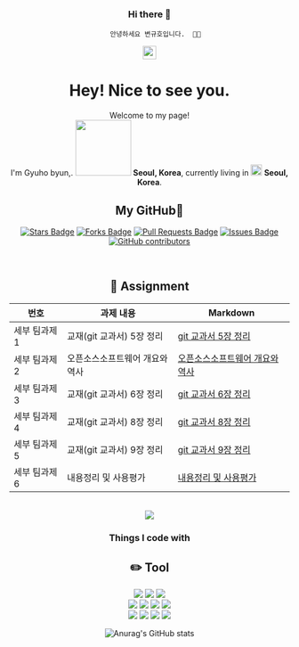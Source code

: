 <div align="center">
  
### Hi there 👋
  
  
       안녕하세요 변규호입니다.  👋👋
  
<a href="https://github.com/gyu1123"><img src="https://img.shields.io/badge/gyu1123-181717?style=flat-square&logo=GitHub&logoColor=white" height="24px"/></a>
  
<h1>Hey! Nice to see you.</h1>
  
<p>Welcome to my page! </br> I'm Gyuho byun,. <img src="https://user-images.githubusercontent.com/70050528/189471018-8842fb25-8d8f-4d4a-8d63-40d57adf352c.png" width="100"/> <b>Seoul, Korea</b>, currently living in <img src="https://user-images.githubusercontent.com/70050528/189471349-b61089ef-38fa-4c0a-acd5-776f094f0809.png" width="20"/> <b>Seoul, Korea</b>. </p>
  
## My GitHub🌱
<a href="https://github.com/gyu1123/gyu1123/stargazers"><img src="https://img.shields.io/github/stars/gyu1123/gyu1123" alt="Stars Badge"/></a>
<a href="https://github.com/gyu1123/gyu1123/network/members"><img src="https://img.shields.io/github/forks/gyu1123/gyu1123" alt="Forks Badge"/></a>
<a href="https://github.com/gyu1123/gyu1123/pulls"><img src="https://img.shields.io/github/issues-pr/gyu1123/gyu1123" alt="Pull Requests Badge"/></a>
<a href="https://github.com/gyu1123/gyu1123/issues"><img src="https://img.shields.io/github/issues/gyu1123/gyu1123" alt="Issues Badge"/></a>
<a href="https://github.com/gyu1123/gyu1123/graphs/contributors"><img alt="GitHub contributors" src="https://img.shields.io/github/contributors/gyu1123/gyu1123?color=2b9348"></a>

<br>
  
## 📖 **Assignment**
  
| 번호 | 과제 내용 | Markdown |
| ---- | -------- | -------- |
| 세부 팀과제 1 | 교재(git 교과서) 5장 정리 | [git 교과서 5장 정리](https://github.com/robotos1/TeamProject/blob/bda0486fa702f531276ec3980eba956396618c63/git%20%EA%B5%90%EA%B3%BC%EC%84%9C%205%EC%9E%A5%20%EC%A0%95%EB%A6%AC.md) |
| 세부 팀과제 2 | 오픈소스소프트웨어 개요와 역사 |  [오픈소스소프트웨어 개요와 역사](https://github.com/robotos1/TeamProject/blob/bda0486fa702f531276ec3980eba956396618c63/history.md) |
| 세부 팀과제 3 | 교재(git 교과서) 6장 정리 | [git 교과서 6장 정리](https://github.com/robotos1/TeamProject/blob/bda0486fa702f531276ec3980eba956396618c63/git%20%EA%B5%90%EA%B3%BC%EC%84%9C%206%EC%9E%A5%20%EC%A0%95%EB%A6%AC.md) |
| 세부 팀과제 4 | 교재(git 교과서) 8장 정리 | [git 교과서 8장 정리](https://github.com/robotos1/TeamProject/blob/bda0486fa702f531276ec3980eba956396618c63/git%20%EA%B5%90%EA%B3%BC%EC%84%9C%208%EC%9E%A5%20%EC%A0%95%EB%A6%AC.md) |  
| 세부 팀과제 5 | 교재(git 교과서) 9장 정리 | [git 교과서 9장 정리](https://github.com/robotos1/TeamProject/blob/bda0486fa702f531276ec3980eba956396618c63/git%20%EA%B5%90%EA%B3%BC%EC%84%9C%209%EC%9E%A5%20%EC%A0%95%EB%A6%AC.md) |
| 세부 팀과제 6 | 내용정리 및 사용평가 | [내용정리 및 사용평가](https://github.com/gyu1123/TeamProject/blob/main/%EB%82%B4%EC%9A%A9%20%EC%A0%95%EB%A6%AC%20%EB%B0%8F%20%EC%82%AC%EC%9A%A9%20%ED%8F%89%EA%B0%80.md) |
  
<br>
  <img src="http://mazandi.herokuapp.com/api?handle={gyu1123}&theme=warm"/>
  

  
<Br>
  
<h3>Things I code with</h3>  
  
## ✏️ **Tool**
  
<img src="https://img.shields.io/badge/GitHub-181717?style=for-the-badge&logo=GitHub&logoColor=ffffff"/>
<img src="https://img.shields.io/badge/Git-F05032?style=for-the-badge&logo=Git&logoColor=ffffff"/>
<img src="https://img.shields.io/badge/Markdown-000000?style=for-the-badge&logo=Markdown&logoColor=ffffff"/>  
<br>
<img src="https://img.shields.io/badge/Sourcetree-0052CC?style=for-the-badge&logo=Sourcetree&logoColor=ffffff"/>
<img src="https://img.shields.io/badge/VS Code-007ACC?style=for-the-badge&logo=Visual Studio Code&logoColor=ffffff"/>
<img src="https://img.shields.io/badge/Flutter-02569B?style=for-the-badge&logo=Flutter&logoColor=ffffff"/>
<img src="https://img.shields.io/badge/Python-3776AB?style=for-the-badge&logo=Python&logoColor=ffffff"/>
<br>
<img src="https://img.shields.io/badge/HTML5-E34F26?style=for-the-badge&logo=HTML5&logoColor=ffffff"/>
<img src="https://img.shields.io/badge/Android Studio-3DDC84?style=for-the-badge&logo=Android Studio&logoColor=ffffff"/>
<img src="https://img.shields.io/badge/Dart-0175C2?style=for-the-badge&logo=Dart&logoColor=ffffff"/>
<img src="https://img.shields.io/badge/C++-00599C?style=for-the-badge&logo=C++&logoColor=ffffff"/>
<br>


![Anurag's GitHub stats](https://github-readme-stats.vercel.app/api?username=gyu1123&show_icons=true&theme=radical)
  
<br><br><br><br><br><br>
  

